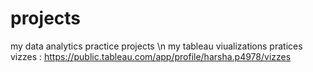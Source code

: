 # projects
my data analytics practice projects
\n my tableau viualizations pratices vizzes : https://public.tableau.com/app/profile/harsha.p4978/vizzes
